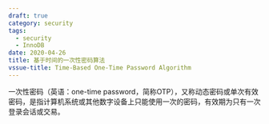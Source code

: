 ```yaml
---
draft: true
category: security
tags:
  - security
  - InnoDB
date: 2020-04-26
title: 基于时间的一次性密码算法
vssue-title: Time-Based One-Time Password Algorithm
---
```

一次性密码（英语：one-time password，简称OTP），又称动态密码或单次有效密码，是指计算机系统或其他数字设备上只能使用一次的密码，有效期为只有一次登录会话或交易。
